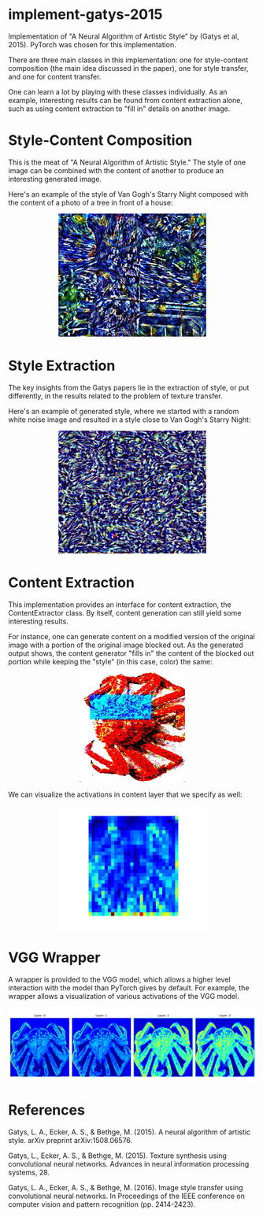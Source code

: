 # implement-gatys-2015
Implementation of "A Neural Algorithm of Artistic Style" by (Gatys et al, 2015).
PyTorch was chosen for this implementation.

There are three main classes in this implementation: one for style-content
composition (the main idea discussed in the paper), one for style transfer, 
and one for content transfer.

One can learn a lot by playing with these classes individually. As an example,
interesting results can be found from content extraction alone, such as using
content extraction to "fill in" details on another image.

# Style-Content Composition
This is the meat of "A Neural Algorithm of Artistic Style." The style of one
image can be combined with the content of another to produce an interesting
generated image.

Here's an example of the style of Van Gogh's Starry Night composed with the
content of a photo of a tree in front of a house:

<p align="center">
  <img src="example_style_content_composition.jpg" width="300" height="250" />
</p>

# Style Extraction
The key insights from the Gatys papers lie in the extraction of style, or put 
differently, in the results related to the problem of texture transfer.

Here's an example of generated style, where we started with a random white noise
image and resulted in a style close to Van Gogh's Starry Night:
<p align="center">
  <img src="example_generated_style_starry_night.jpg" width="300" height="250" />
</p>

# Content Extraction
This implementation provides an interface for content extraction, the ContentExtractor class.
By itself, content generation can still yield some interesting results.  

For instance, one can generate content on a modified version of the original image with 
a portion of the original image blocked out. As the generated output shows, the content 
generator "fills in" the content of the blocked out portion while keeping the "style" 
(in this case, color) the same:  
<p align="center">
  <img src="example_generated_content.jpg" />
</p>

We can visualize the activations in content layer that we specify as well:
<p align="center">
  <img src="example_content_layer.jpg" width="300" height="250"/>
</p>

# VGG Wrapper
A wrapper is provided to the VGG model, which allows a higher level interaction
with the model than PyTorch gives by default. For example, the wrapper allows 
a visualization of various activations of the VGG model.  

![Example of Activation Visualizations Using the VGG Wraper](example_visualization.jpg)

# References
Gatys, L. A., Ecker, A. S., & Bethge, M. (2015). A neural algorithm of artistic style. arXiv preprint arXiv:1508.06576.

Gatys, L., Ecker, A. S., & Bethge, M. (2015). Texture synthesis using convolutional neural networks. Advances in neural information processing systems, 28.

Gatys, L. A., Ecker, A. S., & Bethge, M. (2016). Image style transfer using convolutional neural networks. In Proceedings of the IEEE conference on computer vision and pattern recognition (pp. 2414-2423).
